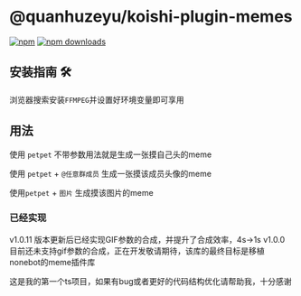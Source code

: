 # @quanhuzeyu/koishi-plugin-memes

[![npm](https://img.shields.io/npm/v/@quanhuzeyu/koishi-plugin-memes?style=flat-square)](https://www.npmjs.com/package/@quanhuzeyu/koishi-plugin-memes)
[![npm downloads](https://img.shields.io/npm/dm/koishi-plugin-emojihub-bili)](https://www.npmjs.com/@quanhuzeyu/koishi-plugin-memes)

## 安装指南 🛠️

浏览器搜索安装`FFMPEG`并设置好环境变量即可享用

## 用法

使用 `petpet` 不带参数用法就是生成一张摸自己头的meme

使用 `petpet` + `@任意群成员` 生成一张摸该成员头像的meme

使用`petpet` + `图片` 生成摸该图片的meme

### 已经实现

v1.0.11 版本更新后已经实现GIF参数的合成，并提升了合成效率，4s->1s
v1.0.0 目前还未支持gif参数的合成，正在开发敬请期待，该库的最终目标是移植nonebot的meme插件库

这是我的第一个ts项目，如果有bug或者更好的代码结构优化请帮助我，十分感谢
